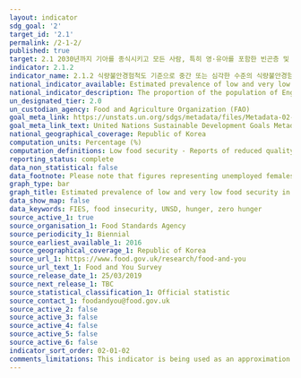 ```yaml
---
layout: indicator
sdg_goal: '2'
target_id: '2.1'
permalink: /2-1-2/
published: true
target: 2.1 2030년까지 기아를 종식시키고 모든 사람, 특히 영·유아를 포함한 빈곤층 및 취약계층이 안전하고 영양가 있으며 충분한 식량에 접근할 수 있도록 보장
indicator: 2.1.2
indicator_name: 2.1.2 식량불안경험척도 기준으로 중간 또는 심각한 수준의 식량불안경험인구비율
national_indicator_available: Estimated prevalence of low and very low food security in the population of England, Wales and Northern Ireland aged 16 and over
national_indicator_description: The proportion of the population of England, Wales and Northern Ireland that are classified and having low or very low food security based on the USDA measure and suite of 10 questions 
un_designated_tier: 2.0
un_custodian_agency: Food and Agriculture Organization (FAO)
goal_meta_link: https://unstats.un.org/sdgs/metadata/files/Metadata-02-01-02.pdf
goal_meta_link_text: United Nations Sustainable Development Goals Metadata (PDF 426 KB)
national_geographical_coverage: Republic of Korea
computation_units: Percentage (%)
computation_definitions: Low food security - Reports of reduced quality, variety, or desirability of diet. Little or no indication of reduced food intake. Very low food security - Reports of multiple indications of disrupted eating patterns and reduced food intake.
reporting_status: complete
data_non_statistical: false
data_footnote: Please note that figures representing unemployed females in 2018 were calculated based on responses from a sample size smaller than 50 so are potentially unreliable.
graph_type: bar
graph_title: Estimated prevalence of low and very low food security in England, Wales and Northern Ireland
data_show_map: false
data_keywords: FIES, food insecurity, UNSD, hunger, zero hunger
source_active_1: true
source_organisation_1: Food Standards Agency
source_periodicity_1: Biennial
source_earliest_available_1: 2016
source_geographical_coverage_1: Republic of Korea
source_url_1: https://www.food.gov.uk/research/food-and-you
source_url_text_1: Food and You Survey
source_release_date_1: 25/03/2019
source_next_release_1: TBC
source_statistical_classification_1: Official statistic
source_contact_1: foodandyou@food.gov.uk
source_active_2: false
source_active_3: false
source_active_4: false
source_active_5: false
source_active_6: false
indicator_sort_order: 02-01-02
comments_limitations: This indicator is being used as an approximation of the UN SDG Indicator. Where possible, we will work to identify or develop UK data to meet the global indicator specification. This indicator has been identified in collaboration with topic experts.
---
```

